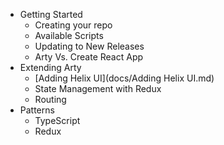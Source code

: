 - Getting Started
  - Creating your repo
  - Available Scripts
  - Updating to New Releases
  - Arty Vs. Create React App
- Extending Arty
  - [Adding Helix UI](docs/Adding Helix UI.md)
  - State Management with Redux
  - Routing
- Patterns
  - TypeScript
  - Redux
